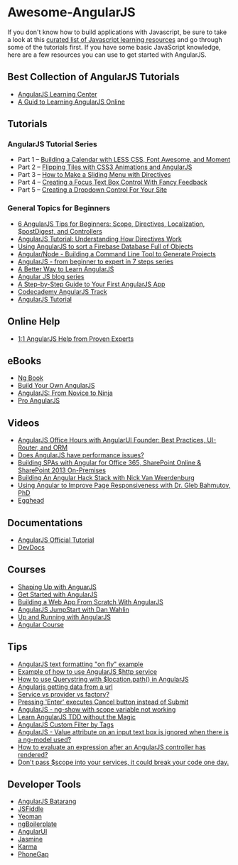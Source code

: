# Awesome-AngularJS
If you don't know how to build applications with Javascript, be sure to take a look at this [curated list of Javascript learning resources](https://www.codementor.io/learn-javascript-online) and go through some of the tutorials first. If you have some basic JavaScript knowledge, here are a few resources you can use to get started with AngularJS.

## Best Collection of AngularJS Tutorials
  - [AngularJS Learning Center](https://www.codementor.io/angularjs)
  - [A Guid to Learning AngularJS Online](https://www.codementor.io/learn-angularjs)

## Tutorials

### AngularJS Tutorial Series

  - Part 1 – [Building a Calendar with LESS CSS, Font Awesome, and Moment](https://www.codementor.io/angularjs/tutorial/angularjs-calendar-directives-less-cess-moment-font-awesome)
  - Part 2 – [Flipping Tiles with CSS3 Animations and AngularJS](https://www.codementor.io/angularjs/tutorial/animated-flip-tiles-css3-angularjs)
  - Part 3 – [How to Make a Sliding Menu with Directives](https://www.codementor.io/angularjs/tutorial/making-a-sliding-menu-with-directives-less-css)
  - Part 4 – [Creating a Focus Text Box Control With Fancy Feedback][]
  - Part 5 – [Creating a Dropdown Control For Your Site][create]

### General Topics for Beginners
  - [6 AngularJS Tips for Beginners: Scope, Directives, Localization, $postDigest, and Controllers](https://www.codementor.io/angularjs/tutorial/6-angularjs-tips-scope-directives-localization-postdigest-controllers)
  - [AngularJS Tutorial: Understanding How Directives Work](https://www.codementor.io/angularjs/tutorial/how-angular-directive-scope-work)
  - [Using AngularJS to sort a Firebase Database Full of Objects](https://www.codementor.io/angularjs/tutorial/firebase-angular-sort-objects)
  - [Angular/Node - Building a Command Line Tool to Generate Projects](https://www.codementor.io/angularjs/tutorial/angular-node-building-a-command-line-tool-to-generate-projects)
  - [AngularJS - from beginner to expert in 7 steps series](http://www.ng-newsletter.com/)
  - [A Better Way to Learn AngularJS](https://thinkster.io/angulartutorial/a-better-way-to-learn-angularjs/)
  - [Angular JS blog series](http://lostechies.com/gabrielschenker/2014/02/26/angular-js-blog-series-table-of-content/)
  - [A Step-by-Step Guide to Your First AngularJS App](http://www.toptal.com/angular-js/a-step-by-step-guide-to-your-first-angularjs-app)
  - [Codecademy AngularJS Track](http://www.codecademy.com/courses/javascript-advanced-en-2hJ3J/0/1)
  - [AngularJS Tutorial](http://tutorials.jenkov.com/angularjs/index.html)


## Online Help
  - [1:1 AngularJS Help from Proven Experts](https://www.codementor.io/angularjs-experts)


## eBooks
  - [Ng Book](https://www.ng-book.com/)
  - [Build Your Own AngularJS](http://teropa.info/build-your-own-angular)
  - [AngularJS: From Novice to Ninja](https://learnable.com/books/angularjs-novice-to-ninja/)
  - [Pro AngularJS](http://www.amazon.com/Pro-AngularJS-Experts-Voice-Development-ebook/dp/B00HX4PJ9I/ref=tmm_kin_title_0?_encoding=UTF8&amp;sr=&amp;qid=)


## Videos
  - [AngularJS Office Hours with AngularUI Founder: Best Practices, UI-Router, and ORM](https://www.codementor.io/angularjs/tutorial/angularjs-best-practices-ui-router-orm)
  - [Does AngularJS have performance issues? ](https://www.codementor.io/officehours/1395094426/does-angularjs-have-performance-issues-a-conversation-with-stepan-suvorov)
  - [Building SPAs with Angular for Office 365, SharePoint Online & SharePoint 2013 On-Premises
](https://www.codementor.io/officehours/0639154029/angular-office-365)
  - [Building An Angular Hack Stack with Nick Van Weerdenburg](https://www.codementor.io/officehours/4601930522/building-an-angular-hack-stack)
  - [Using Angular to Improve Page Responsiveness with Dr. Gleb Bahmutov, PhD 
](https://www.codementor.io/officehours/6031492531/using-angular-to-improve-page-responsiveness-with-dr-gleb-bahmutov-phd)
  - [Egghead](https://egghead.io/)
  


## Documentations
  - [AngularJS Official Tutorial](https://docs.angularjs.org/tutorial)
  - [DevDocs](http://devdocs.io/)


## Courses 
  - [Shaping Up with AnguarJS](https://www.codeschool.com/courses/shaping-up-with-angular-js)
  - [Get Started with AngularJS](http://www.pluralsight.com/courses/table-of-contents/angularjs-get-started)
  - [Building a Web App From Scratch With AngularJS](http://code.tutsplus.com/courses/building-a-web-app-from-scratch-with-angularjs)
  - [AngularJS JumpStart with Dan Wahlin](https://www.udemy.com/angularjs-jumpstart/?sl=E0EYdlw9RBMALEwzBwZX)
  - [Up and Running with AngularJS](http://www.lynda.com/AngularJS-tutorials/Up-Running-AngularJS/154414-2.html)
  - [Angular Course](https://www.angularcourse.com/#/)


## Tips
  - [AngularJS text formatting "on fly" example ](https://www.codementor.io/tips/3731824334/angularjs-text-formatting-on-fly-example)
  - [Example of how to use AngularJS $http service](https://www.codementor.io/tips/3815274433/code-example-of-using-angularjs-http-service)
  - [How to use Querystring with $location.path() in AngularJS](https://www.codementor.io/tips/9133438272/how-to-use-querystring-with-location-path-in-angularjs)
  - [Angularjs getting data from a url](https://www.codementor.io/tips/2412383713/angularjs-getting-data-from-a-url)
  - [Service vs provider vs factory?](https://www.codementor.io/tips/8333241789/service-vs-provider-vs-factory)
  - [Pressing 'Enter' executes Cancel button instead of Submit](https://www.codementor.io/tips/8122473135/pressing-enter-executes-cancel-button-instead-of-submit)
  - [AngularJS - ng-show with scope variable not working](https://www.codementor.io/tips/1815274633/angularjs-ng-show-with-scope-variable-not-working)
  - [Learn AngularJS TDD without the Magic](https://www.codementor.io/tips/7823420131/learn-angularjs-tdd-without-the-magic)
  - [AngularJS Custom Filter by Tags](https://www.codementor.io/tips/8162473131/angularjs-custom-filter-by-tags)
  - [AngularJS - Value attribute on an input text box is ignored when there is a ng-model used?](https://www.codementor.io/tips/3712934848/angularjs-value-attribute-on-an-input-text-box-is-ignored-when-there-is-a-ng-model-used)
  - [How to evaluate an expression after an AngularJS controller has rendered?](https://www.codementor.io/tips/7214283378/how-to-evaluate-an-expression-after-an-angularjs-controller-has-rendered)
  - [Don't pass $scope into your services, it could break your code one day.](https://www.codementor.io/tips/7914213378/don-t-pass-scope-into-your-services-it-could-brake-your-code-one-day)



## Developer Tools
  - [AngularJS Batarang](https://chrome.google.com/webstore/detail/ighdmehidhipcmcojjgiloacoafjmpfk)
  - [JSFiddle](http://jsfiddle.net/)
  - [Yeoman](http://yeoman.io/)
  - [ngBoilerplate](http://joshdmiller.github.io/ng-boilerplate/#/home)
  - [AngularUI](http://angular-ui.github.io/)
  - [Jasmine](http://jasmine.github.io/)
  - [Karma](http://karma-runner.github.io/0.12/index.html)
  - [PhoneGap](http://phonegap.com/)

[Creating a Focus Text Box Control With Fancy Feedback]: https://www.codementor.io/angularjs/tutorial/focus-text-box-control-feedback-input-less-css
[create]: https://www.codementor.io/angularjs/tutorial/create-dropdown-control
